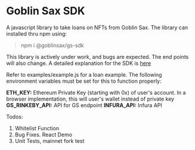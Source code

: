 # Goblin Sax SDK
  
A javascript library to take loans on NFTs from Goblin Sax. The library can installed thru npm using:

 > npm i @goblinsax/gs-sdk

This library is actively under work, and bugs are expected. The end points will also change. A detailed explanation for the SDK is [here](https://equable-song-6a9.notion.site/Goblin-Sax-Integration-Guide-b7e52f7c9f62438692ecf80b8e2ac873#712bfefd31e04938866cc4246eb3659a)

Refer to examples/example.js for a loan example. The following environment variables must be set for this to function properly:

**ETH_KEY:** Ethereum Private Key (starting with 0x) of user's account. In a browser implementation, this will user's wallet instead of private key
**GS_RINKEBY_API:** API for GS endpoint
**INFURA_API:** Infura API


Todos:
1) Whitelist Function
2) Bug Fixes. React Demo
3) Unit Tests, mainnet fork test
